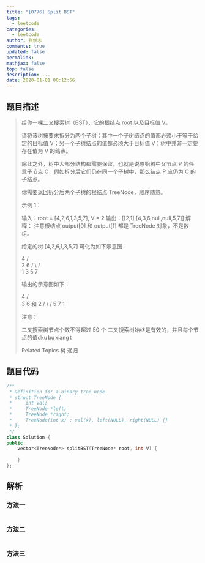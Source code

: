 ```yaml
---
title: "[0776] Split BST"
tags:
  - leetcode
categories:
  - leetcode
author: 张学志
comments: true
updated: false
permalink:
mathjax: false
top: false
description: ...
date: 2020-01-01 00:12:56
---
```


## 题目描述

> 给你一棵二叉搜索树（BST）、它的根结点 root 以及目标值 V。 
> 
> 请将该树按要求拆分为两个子树：其中一个子树结点的值都必须小于等于给定的目标值 V；另一个子树结点的值都必须大于目标值 V；树中并非一定要存在值为 V 的结点。 
> 
> 除此之外，树中大部分结构都需要保留，也就是说原始树中父节点 P 的任意子节点 C，假如拆分后它们仍在同一个子树中，那么结点 P 应仍为 C 的子结点。 
> 
> 你需要返回拆分后两个子树的根结点 TreeNode，顺序随意。 
> 
> 示例 1： 
> 
> 输入：root = [4,2,6,1,3,5,7], V = 2
> 输出：[[2,1],[4,3,6,null,null,5,7]]
> 解释：
> 注意根结点 output[0] 和 output[1] 都是 TreeNode 对象，不是数组。
> 
> 给定的树 [4,2,6,1,3,5,7] 可化为如下示意图：
> 
> 4
> /   \
> 2      6
> / \    / \
> 1   3  5   7
> 
> 输出的示意图如下：
> 
> 4
> /   \
> 3      6       和    2
> / \           /
> 5   7         1 
> 
> 注意： 
> 
> 
> 二叉搜索树节点个数不得超过 50 个 
> 二叉搜索树始终是有效的，并且每个节点的值dku bu xiang t 
> 
> Related Topics 树 递归

## 题目代码

```cpp
/**
 * Definition for a binary tree node.
 * struct TreeNode {
 *     int val;
 *     TreeNode *left;
 *     TreeNode *right;
 *     TreeNode(int x) : val(x), left(NULL), right(NULL) {}
 * };
 */
class Solution {
public:
    vector<TreeNode*> splitBST(TreeNode* root, int V) {
        
    }
};
```

## 解析

### 方法一

```cpp

```

### 方法二

```cpp

```

### 方法三

```cpp

```


